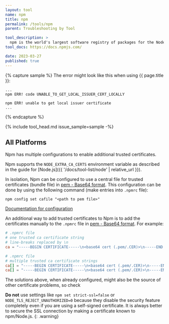 ```yaml
---
layout: tool
name: npm
title: npm
permalink: /tools/npm
parent: Troubleshooting by Tool

tool_description: >
  npm is the world's largest software registry of packages for the Node.js runtime.
tool_docs: https://docs.npmjs.com/

date: 2023-03-27
published: true
---
```


{% capture sample %}
The error might look like this when using {{ page.title }}:

```text
...
npm ERR! code UNABLE_TO_GET_LOCAL_ISSUER_CERT_LOCALLY

npm ERR! unable to get local issuer certificate
...
```

{% endcapture %}

{% include tool_head.md issue_sample=sample -%}

## All Platforms

Npm has multiple configurations to enable additional trusted certificates.

Npm supports the `NODE_EXTRA_CA_CERTS` environment variable as described in the guide for [Node.js]({{ '/docs/tool-list/node' | relative_url }}).

In isolation, Npm can be configured to use a central file for trusted certificates (bundle file) in [pem - Base64 format](https://en.wikipedia.org/wiki/Privacy-Enhanced_Mail). This configuration can be done by using the following command (make entries into `.npmrc` file):

```shell
npm config set cafile "<path to pem file>"
```

[Documentation for configuration](https://docs.npmjs.com/cli/using-npm/config)

An additional way to add trusted certificates to Npm is to add the certificates manually to the `.npmrc` file in [pem - Base64 format](https://en.wikipedia.org/wiki/Privacy-Enhanced_Mail). For example:

```toml
# .npmrc file
# one trusted ca certificate string
# line-breaks replaced by \n
ca = "-----BEGIN CERTIFICATE-----\n<base64 cert (.pem/.CER)>\n-----END CERTIFICATE-----"
```

```toml
# .npmrc file
# multiple trusted ca certificate strings
ca[] = "-----BEGIN CERTIFICATE-----\n<base64 cert (.pem/.CER)>\n-----END CERTIFICATE-----"
ca[] = "-----BEGIN CERTIFICATE-----\n<base64 cert (.pem/.CER)>\n-----END CERTIFICATE-----"
```

The solutions above, when already configured, might also be the source of other certificate problems, so check 

**Do not** use settings like `npm set strict-ssl=false` or `NODE_TLS_REJECT_UNAUTHORIZED=0` because they disable the security feature completely even if you are using a self-signed certificate. It is always better to secure the SSL connection by making a certificate known to npm/Node.js.
{: .warning}
